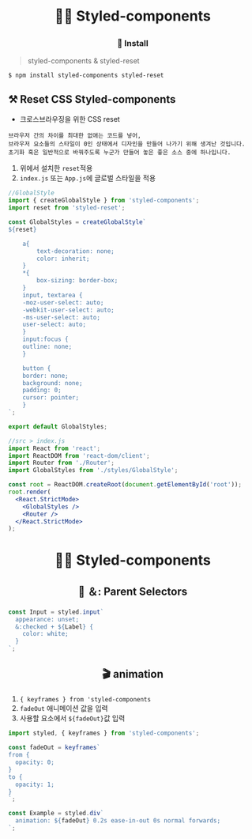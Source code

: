 # <p align="center">👩‍🎨 Styled-components </p>

### <p align="center">🏃 Install </p>

> styled-components & styled-reset

```
$ npm install styled-components styled-reset
```

## ⚒️ Reset CSS Styled-components

- 크로스브라우징을 위한 CSS reset

```
브라우저 간의 차이를 최대한 없애는 코드를 넣어,
브라우저 요소들의 스타일이 0인 상태에서 디자인을 만들어 나가기 위해 생겨난 것입니다.
초기화 혹은 일반적으로 바꿔주도록 누군가 만들어 놓은 좋은 소스 중에 하나입니다.
```

1. 위에서 설치한 `reset`적용
2. `index.js` 또는 `App.js`에 글로벌 스타일을 적용

```jsx
//GlobalStyle
import { createGlobalStyle } from 'styled-components';
import reset from 'styled-reset';

const GlobalStyles = createGlobalStyle`
${reset}

    a{
        text-decoration: none;
        color: inherit;
    }
    *{
        box-sizing: border-box;
    }
    input, textarea {
    -moz-user-select: auto;
    -webkit-user-select: auto;
    -ms-user-select: auto;
    user-select: auto;
    }
    input:focus {
    outline: none;
    }

    button {
    border: none;
    background: none;
    padding: 0;
    cursor: pointer;
    }
`;

export default GlobalStyles;
```

```jsx
//src > index.js
import React from 'react';
import ReactDOM from 'react-dom/client';
import Router from './Router';
import GlobalStyles from './styles/GlobalStyle';

const root = ReactDOM.createRoot(document.getElementById('root'));
root.render(
  <React.StrictMode>
    <GlobalStyles />
    <Router />
  </React.StrictMode>
);
```

# <p align="center"> 👩‍🎨 Styled-components</p>

## <p align="center"> 📍 ＆: Parent Selectors</p>

```jsx
const Input = styled.input`
  appearance: unset;
  &:checked + ${Label} {
    color: white;
  }
`;
```

## <p align="center"> 🎬 animation</p>

1. `{ keyframes } from 'styled-components`
2. `fadeOut` 애니메이션 값을 입력
3. 사용할 요소에서 `${fadeOut}`값 입력

```jsx
import styled, { keyframes } from 'styled-components';

const fadeOut = keyframes`
from {
  opacity: 0;
}
to {
  opacity: 1;
}
`;

const Example = styled.div`
  animation: ${fadeOut} 0.2s ease-in-out 0s normal forwards;
`;
```

